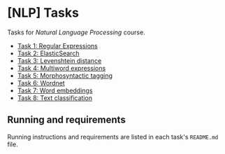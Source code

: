 # [NLP] Tasks

Tasks for *Natural Language Processing* course.

* [Task 1: Regular Expressions](./task1/README.md)
* [Task 2: ElasticSearch](./task2/README.md)
* [Task 3: Levenshtein distance](./task3/README.md)
* [Task 4: Multiword expressions](./task4/README.md)
* [Task 5: Morphosyntactic tagging](./task5/README.md)
* [Task 6: Wordnet](./task6/README.md)
* [Task 7: Word embeddings](./task7/README.md)
* [Task 8: Text classification](./task8/README.md)

## Running and requirements

Running instructions and requirements are listed in each task's `README.md` file.